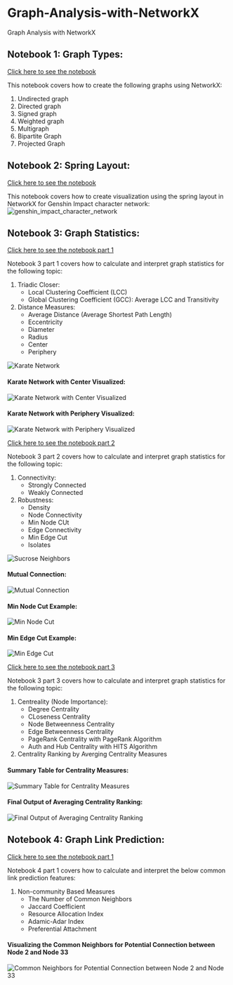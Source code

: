 # Graph-Analysis-with-NetworkX
Graph Analysis with NetworkX

## Notebook 1: Graph Types:

[Click here to see the notebook](https://github.com/KangboLu/Graph-Analysis-with-NetworkX/blob/main/01_graph_types.ipynb)

This notebook covers how to create the following graphs using NetworkX:
1. Undirected graph
2. Directed graph
3. Signed graph
4. Weighted graph
5. Multigraph
6. Bipartite Graph
7. Projected Graph

## Notebook 2: Spring Layout:

[Click here to see the notebook](https://github.com/KangboLu/Graph-Analysis-with-NetworkX/blob/main/02_graph_layouts_spring_layout.ipynb)

This notebook covers how to create visualization using the spring layout in NetworkX for Genshin Impact character network:  
![genshin_impact_character_network](https://github.com/KangboLu/Graph-Analysis-with-NetworkX/blob/main/graph_img/02_genshin_impact_character_network.png)

## Notebook 3: Graph Statistics:

[Click here to see the notebook part 1](https://github.com/KangboLu/Graph-Analysis-with-NetworkX/blob/main/03_graph_statistics_part_1.ipynb)

Notebook 3 part 1 covers how to calculate and interpret graph statistics for the following topic:
1. Triadic Closer:  
    * Local Clustering Coefficient (LCC)  
    * Global Clustering Coefficient (GCC): Average LCC and Transitivity  
2. Distance Measures:
    * Average Distance (Average Shortest Path Length)  
    * Eccentricity
    * Diameter
    * Radius
    * Center
    * Periphery

![Karate Network](https://github.com/KangboLu/Graph-Analysis-with-NetworkX/blob/main/graph_img/03_karate_graph_overall.png)

#### Karate Network with Center Visualized:
![Karate Network with Center Visualized](https://github.com/KangboLu/Graph-Analysis-with-NetworkX/blob/main/graph_img/03_karate_graph_center.png)

#### Karate Network with Periphery Visualized:
![Karate Network with Periphery Visualized](https://github.com/KangboLu/Graph-Analysis-with-NetworkX/blob/main/graph_img/03_karate_graph_periphery.png)

[Click here to see the notebook part 2](https://github.com/KangboLu/Graph-Analysis-with-NetworkX/blob/main/03_graph_statistics_part_2.ipynb)

Notebook 3 part 2 covers how to calculate and interpret graph statistics for the following topic:
1. Connectivity:  
    * Strongly Connected
    * Weakly Connected
2. Robustness:
    * Density
    * Node Connectivity
    * Min Node CUt
    * Edge Connectivity
    * Min Edge Cut
    * Isolates

![Sucrose Neighbors](https://github.com/KangboLu/Graph-Analysis-with-NetworkX/blob/main/graph_img/03_sucrose_neighbor_nodes.png)

#### Mutual Connection:
![Mutual Connection](https://github.com/KangboLu/Graph-Analysis-with-NetworkX/blob/main/graph_img/03_genshin_impact_mutual_connection.png)

#### Min Node Cut Example:
![Min Node Cut](https://github.com/KangboLu/Graph-Analysis-with-NetworkX/blob/main/graph_img/03_genshin_impact_min_node_cut.png)

#### Min Edge Cut Example:
![Min Edge Cut](https://github.com/KangboLu/Graph-Analysis-with-NetworkX/blob/main/graph_img/03_genshin_impact_min_edge_cut.png)

[Click here to see the notebook part 3](https://github.com/KangboLu/Graph-Analysis-with-NetworkX/blob/main/03_graph_statistics_part_3.ipynb)

Notebook 3 part 3 covers how to calculate and interpret graph statistics for the following topic:
1. Centreality (Node Importance):  
    * Degree Centrality
    * CLoseness Centrality
    * Node Betweenness Centrality
    * Edge Betweenness Centrality
    * PageRank Centrality with PageRank Algorithm
    * Auth and Hub Centrality with HITS Algorithm
2. Centrality Ranking by Averging Centrality Measures
#### Summary Table for Centrality Measures:
![Summary Table for Centrality Measures](https://github.com/KangboLu/Graph-Analysis-with-NetworkX/blob/main/graph_img/03_genshin_impact_centrality_summary.png)

#### Final Output of Averaging Centrality Ranking:
![Final Output of Averaging Centrality Ranking](https://github.com/KangboLu/Graph-Analysis-with-NetworkX/blob/main/graph_img/03_genshin_impact_average_rank.png)

## Notebook 4: Graph Link Prediction:

[Click here to see the notebook part 1](https://github.com/KangboLu/Graph-Analysis-with-NetworkX/blob/main/04_link_prediction_measures_part_1.ipynb)

Notebook 4 part 1 covers how to calculate and interpret the below common link prediction features: 
1. Non-community Based Measures
    * The Number of Common Neighbors
    * Jaccard Coefficient
    * Resource Allocation Index
    * Adamic-Adar Index
    * Preferential Attachment
#### Visualizing the Common Neighbors for Potential Connection between Node 2 and Node 33
![Common Neighbors for Potential Connection between Node 2 and Node 33](https://github.com/KangboLu/Graph-Analysis-with-NetworkX/blob/main/graph_img/04_karate_graph_common_neighbors_node_2_33.png)

